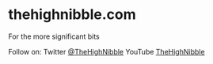 # thehighnibble.com

For the more significant bits

Follow on:
    Twitter [@TheHighNibble](https://twitter.com/TheHighNibble)
    YouTube [TheHighNibble](https://www.youtube.com/channel/UC8iQedOYRxQt8qjw2TGTq3w)
